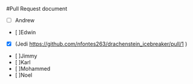 #Pull Request document
- [ ] Andrew
- [ ]Edwin
- [x] (Jedi https://github.com/nfontes263/drachenstein_icebreaker/pull/1 )
- [ ]Jimmy
- [ ]Karl
- [ ]Mohammed
- [ ]Noel
